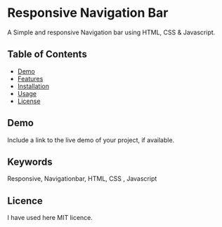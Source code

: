 # Responsive Navigation Bar

A Simple and responsive Navigation bar using HTML, CSS & Javascript.

## Table of Contents

- [Demo](#demo)
- [Features](#features)
- [Installation](#installation)
- [Usage](#usage)
- [License](#license)

## Demo

Include a link to the live demo of your project, if available.

## Keywords
Responsive, Navigationbar, HTML, CSS , Javascript

## Licence

I have used here MIT licence.
